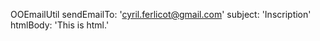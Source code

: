OOEmailUtil sendEmailTo: 'cyril.ferlicot@gmail.com' subject: 'Inscription' htmlBody: '<html><head></head><body>This is html.</body></html>'